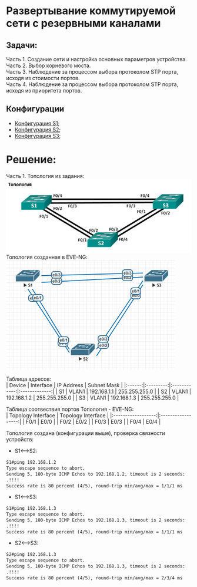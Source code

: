 # Развертывание коммутируемой сети с резервными каналами  

## Задачи:  
Часть 1. Создание сети и настройка основных параметров устройства.  
Часть 2. Выбор корневого моста.  
Часть 3. Наблюдение за процессом выбора протоколом STP порта, исходя из стоимости портов.  
Часть 4. Наблюдение за процессом выбора протоколом STP порта, исходя из приоритета портов.  

## Конфигурации
- [Конфигурация S1](config-S1);  
- [Конфигурация S2](config-S2);  
- [Конфигурация S3](config-S3);  

# Решение:  
Часть 1. Топология из задания:  
 ![](topology2.png)  
 Топология созданная в EVE-NG:  
 ![](eve-ng2.png)    

  Таблица адресов:  
| Device | Interface | IP Address   | Subnet Mask   | 
|:------:|:---------:|:------------:|:-------------:|
| S1     | VLAN1     | 192.168.1.1  | 255.255.255.0 | 
| S2     | VLAN1     | 192.168.1.2  | 255.255.255.0 |
| S3     | VLAN1     | 192.168.1.3  | 255.255.255.0 |  

Таблица соотвествия портов Топология - EVE-NG:  
| Topology Interface | Topology Interface | 
|:------------------:|:------------------:|
| F0/1               | E0/0               | 
| F0/2               | E0/2               |
| F0/3               | E0/3               |
| F0/4               | E0/4               |  

Топология создана (конфигурации выше), проверка связности устройств:  
- S1<-->S2:  
```
S1#ping 192.168.1.2
Type escape sequence to abort.
Sending 5, 100-byte ICMP Echos to 192.168.1.2, timeout is 2 seconds:
.!!!!
Success rate is 80 percent (4/5), round-trip min/avg/max = 1/1/1 ms
```  

- S1<-->S3:  
```
S1#ping 192.168.1.3
Type escape sequence to abort.
Sending 5, 100-byte ICMP Echos to 192.168.1.3, timeout is 2 seconds:
.!!!!
Success rate is 80 percent (4/5), round-trip min/avg/max = 1/1/1 ms
```  

- S2<-->S3:  
```
S2#ping 192.168.1.3
Type escape sequence to abort.
Sending 5, 100-byte ICMP Echos to 192.168.1.3, timeout is 2 seconds:
.!!!!
Success rate is 80 percent (4/5), round-trip min/avg/max = 2/3/4 ms
```  
